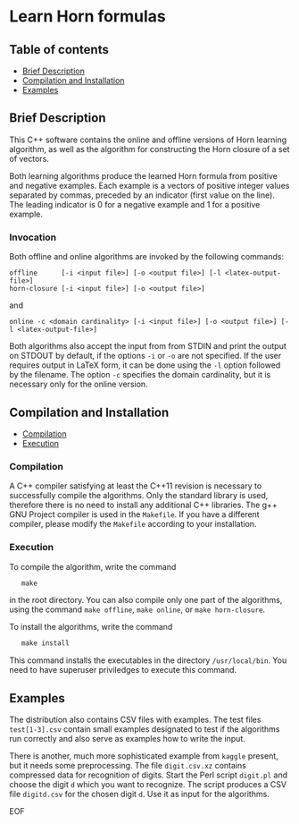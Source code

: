 # Learn Horn formulas
				   
## Table of contents

* [Brief Description](#brief-description)
* [Compilation and Installation](#compilation-and-installation)
* [Examples](#examples)


## Brief Description

This C++ software contains the online and offline versions of Horn
learning algorithm, as well as the algorithm for constructing the Horn
closure of a set of vectors.

Both learning algorithms produce the learned Horn formula from
positive and negative examples. Each example is a vectors of positive
integer values separated by commas, preceded by an indicator (first
value on the line). The leading indicator is 0 for a negative example
and 1 for a positive example.

### Invocation

Both offline and online algorithms are invoked by the following
commands:

	offline      [-i <input file>] [-o <output file>] [-l <latex-output-file>]
	horn-closure [-i <input file>] [-o <output file>]

and

	online -c <domain cardinality> [-i <input file>] [-o <output file>] [-l <latex-output-file>]

Both algorithms also accept the input from from STDIN and print the
output on STDOUT by default, if the options `-i` or `-o` are not
specified. If the user requires output in LaTeX form, it can be done
using the `-l` option followed by the filename. The option `-c`
specifies the domain cardinality, but it is necessary only for the
online version.

## Compilation and Installation
* [Compilation](#compilation)
* [Execution](#execution)

### Compilation

A C++ compiler satisfying at least the C++11 revision is necessary to
successfully compile the algorithms. Only the standard library is
used, therefore there is no need to install any additional C++
libraries.  The g++ GNU Project compiler is used in the `Makefile`. If
you have a different compiler, please modify the `Makefile` according
to your installation.

### Execution

To compile the algorithm, write the command
```Makefile
   make
```
in the root directory. You can also compile only one part of the
algorithms, using the command `make offline`, `make online`, or `make
horn-closure`.

To install the algorithms, write the command
```Makefile
   make install
```
This command installs the executables in the directory
`/usr/local/bin`. You need to have superuser priviledges to execute
this command.

## Examples

The distribution also contains CSV files with examples. The test files
`test[1-3].csv` contain small examples designated to test if the
algorithms run correctly and also serve as examples how to write the
input.

There is another, much more sophisticated example from `kaggle`
present, but it needs some preprocessing. The file `digit.csv.xz`
contains compressed data for recognition of digits. Start the Perl
script `digit.pl` and choose the digit `d` which you want to
recognize. The script produces a CSV file `digitd.csv` for the chosen
digit `d`. Use it as input for the algorithms.


EOF
